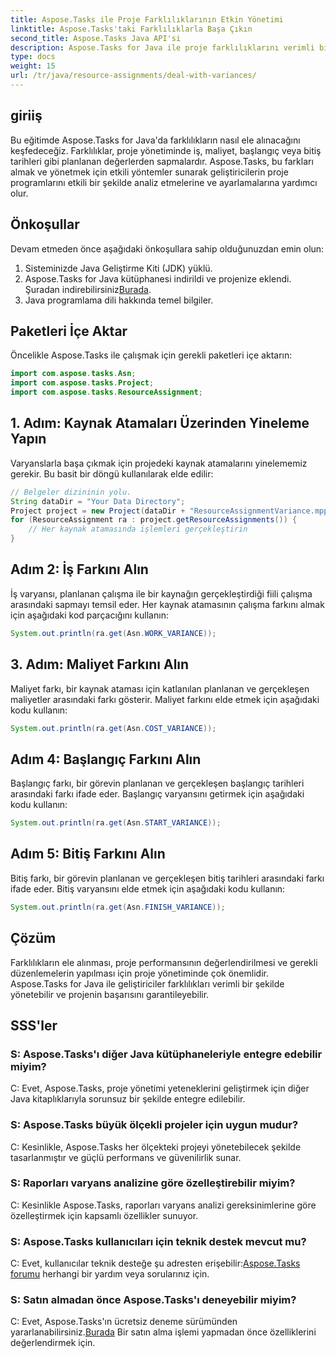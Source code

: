 ```yaml
---
title: Aspose.Tasks ile Proje Farklılıklarının Etkin Yönetimi
linktitle: Aspose.Tasks'taki Farklılıklarla Başa Çıkın
second_title: Aspose.Tasks Java API'si
description: Aspose.Tasks for Java ile proje farklılıklarını verimli bir şekilde nasıl ele alacağınızı öğrenin. İşi, maliyeti, başlangıç ve bitiş farklılıklarını zahmetsizce yönetin.
type: docs
weight: 15
url: /tr/java/resource-assignments/deal-with-variances/
---
```

## giriiş
Bu eğitimde Aspose.Tasks for Java'da farklılıkların nasıl ele alınacağını keşfedeceğiz. Farklılıklar, proje yönetiminde iş, maliyet, başlangıç veya bitiş tarihleri gibi planlanan değerlerden sapmalardır. Aspose.Tasks, bu farkları almak ve yönetmek için etkili yöntemler sunarak geliştiricilerin proje programlarını etkili bir şekilde analiz etmelerine ve ayarlamalarına yardımcı olur.
## Önkoşullar
Devam etmeden önce aşağıdaki önkoşullara sahip olduğunuzdan emin olun:
1. Sisteminizde Java Geliştirme Kiti (JDK) yüklü.
2.  Aspose.Tasks for Java kütüphanesi indirildi ve projenize eklendi. Şuradan indirebilirsiniz[Burada](https://releases.aspose.com/tasks/java/).
3. Java programlama dili hakkında temel bilgiler.
## Paketleri İçe Aktar
Öncelikle Aspose.Tasks ile çalışmak için gerekli paketleri içe aktarın:
```java
import com.aspose.tasks.Asn;
import com.aspose.tasks.Project;
import com.aspose.tasks.ResourceAssignment;

```
## 1. Adım: Kaynak Atamaları Üzerinden Yineleme Yapın
Varyanslarla başa çıkmak için projedeki kaynak atamalarını yinelememiz gerekir. Bu basit bir döngü kullanılarak elde edilir:
```java
// Belgeler dizininin yolu.
String dataDir = "Your Data Directory";
Project project = new Project(dataDir + "ResourceAssignmentVariance.mpp");
for (ResourceAssignment ra : project.getResourceAssignments()) {
    // Her kaynak atamasında işlemleri gerçekleştirin
}
```
## Adım 2: İş Farkını Alın
İş varyansı, planlanan çalışma ile bir kaynağın gerçekleştirdiği fiili çalışma arasındaki sapmayı temsil eder. Her kaynak atamasının çalışma farkını almak için aşağıdaki kod parçacığını kullanın:
```java
System.out.println(ra.get(Asn.WORK_VARIANCE));
```
## 3. Adım: Maliyet Farkını Alın
Maliyet farkı, bir kaynak ataması için katlanılan planlanan ve gerçekleşen maliyetler arasındaki farkı gösterir. Maliyet farkını elde etmek için aşağıdaki kodu kullanın:
```java
System.out.println(ra.get(Asn.COST_VARIANCE));
```
## Adım 4: Başlangıç Farkını Alın
Başlangıç farkı, bir görevin planlanan ve gerçekleşen başlangıç tarihleri arasındaki farkı ifade eder. Başlangıç varyansını getirmek için aşağıdaki kodu kullanın:
```java
System.out.println(ra.get(Asn.START_VARIANCE));
```
## Adım 5: Bitiş Farkını Alın
Bitiş farkı, bir görevin planlanan ve gerçekleşen bitiş tarihleri arasındaki farkı ifade eder. Bitiş varyansını elde etmek için aşağıdaki kodu kullanın:
```java
System.out.println(ra.get(Asn.FINISH_VARIANCE));
```
## Çözüm
Farklılıkların ele alınması, proje performansının değerlendirilmesi ve gerekli düzenlemelerin yapılması için proje yönetiminde çok önemlidir. Aspose.Tasks for Java ile geliştiriciler farklılıkları verimli bir şekilde yönetebilir ve projenin başarısını garantileyebilir.
## SSS'ler
### S: Aspose.Tasks'ı diğer Java kütüphaneleriyle entegre edebilir miyim?
C: Evet, Aspose.Tasks, proje yönetimi yeteneklerini geliştirmek için diğer Java kitaplıklarıyla sorunsuz bir şekilde entegre edilebilir.
### S: Aspose.Tasks büyük ölçekli projeler için uygun mudur?
C: Kesinlikle, Aspose.Tasks her ölçekteki projeyi yönetebilecek şekilde tasarlanmıştır ve güçlü performans ve güvenilirlik sunar.
### S: Raporları varyans analizine göre özelleştirebilir miyim?
C: Kesinlikle Aspose.Tasks, raporları varyans analizi gereksinimlerine göre özelleştirmek için kapsamlı özellikler sunuyor.
### S: Aspose.Tasks kullanıcıları için teknik destek mevcut mu?
 C: Evet, kullanıcılar teknik desteğe şu adresten erişebilir:[Aspose.Tasks forumu](https://forum.aspose.com/c/tasks/15) herhangi bir yardım veya sorularınız için.
### S: Satın almadan önce Aspose.Tasks'ı deneyebilir miyim?
 C: Evet, Aspose.Tasks'ın ücretsiz deneme sürümünden yararlanabilirsiniz.[Burada](https://releases.aspose.com/) Bir satın alma işlemi yapmadan önce özelliklerini değerlendirmek için.